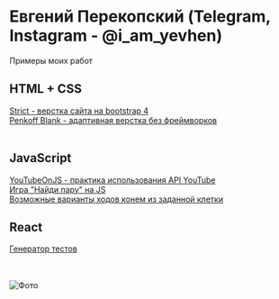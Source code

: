 

# Евгений Перекопский (Telegram, Instagram - @i_am_yevhen)<br>
Примеры моих работ

## HTML + CSS
[Strict - верстка сайта на bootstrap 4](https://perekopskyi.github.io/strict/ "Верстка с нуля") <br>
[Penkoff Blank - адаптивная верстка без фреймворков](https://perekopskyi.github.io/penkoff/ "Верстка по макету с нуля") <br>
<br>
## JavaScript
[YouTubeOnJS - практика использования API YouTube](https://perekopskyi.github.io/YouTubeOnJS/ "Практика использования YouTube API")<br>
[Игра "Найди пару" на JS](https://perekopskyi.github.io/task3-findThePairJS/ "Начать игру")<br>
[Возможные варианты ходов конем из заданной клетки](https://perekopskyi.github.io/task4-moveHorseOnBoard/ "Возможные варианты ходов конем из заданной клетки на шахматной доске")<br>

## React
[Генератор тестов](https://react-quiz-d9fe7.web.app/)

<br><br>
![Фото](https://i.ibb.co/25z9mkH/IMG-1647.jpg)
